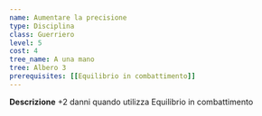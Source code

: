 ```yaml
---
name: Aumentare la precisione
type: Disciplina
class: Guerriero
level: 5
cost: 4
tree_name: A una mano
tree: Albero 3
prerequisites: [[Equilibrio in combattimento]]
---
```


**Descrizione**
+2 danni quando utilizza Equilibrio in combattimento